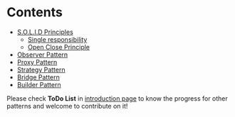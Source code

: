 # Contents

* [S.O.L.I.D Principles](https://dongchuan.gitbooks.io/design-pattern/content/solid/index.html)
    * [Single responsibility]()
    * [Open Close Principle]()
* [Observer Pattern](https://dongchuan.gitbooks.io/design-pattern/content/observer_pattern/index.html)
* [Proxy Pattern](https://dongchuan.gitbooks.io/design-pattern/content/proxy_pattern/index.html)
* [Strategy Pattern](https://dongchuan.gitbooks.io/design-pattern/content/strategy_pattern/index.html)
* [Bridge Pattern](https://dongchuan.gitbooks.io/design-pattern/content/bridge_pattern/index.html)
* [Builder Pattern](https://dongchuan.gitbooks.io/design-pattern/content/builder_pattern/index.html)

Please check **ToDo List** in [introduction page](https://dongchuan.gitbooks.io/design-pattern/content/index.html) to know the progress for other patterns and welcome to contribute on it!
